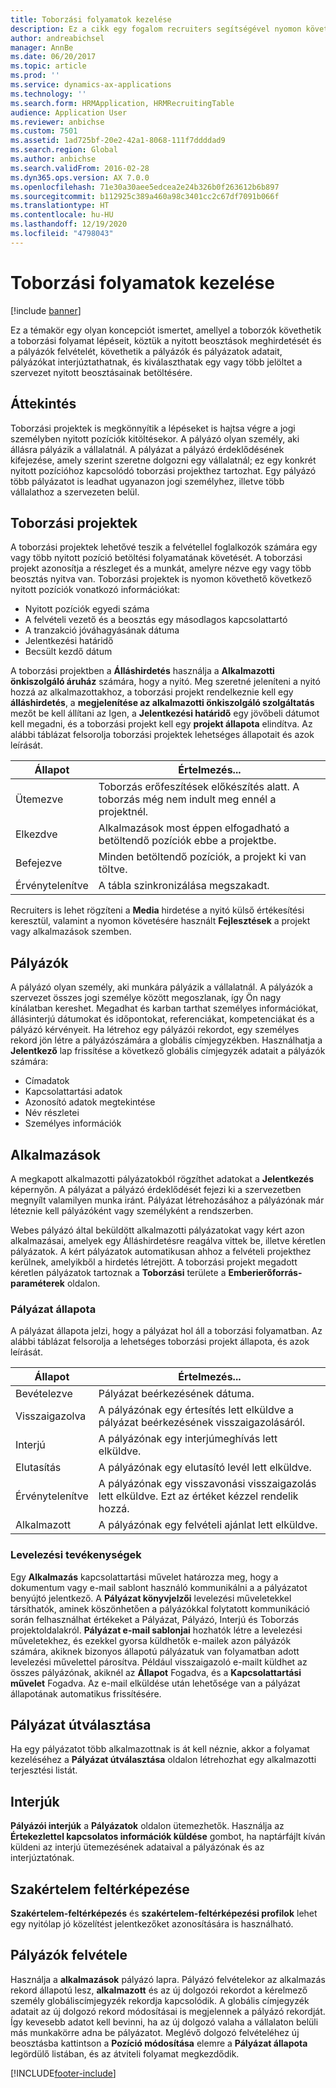 ```yaml
---
title: Toborzási folyamatok kezelése
description: Ez a cikk egy fogalom recruiters segítségével nyomon követheti a lépéseket a toborzási folyamatban, többek között a nyitott pozíciók hirdetése és a pályázók felvételéhez szükséges, pályázó és az alkalmazás nyomon követésére, kikérdezése pályázók és egy vagy több jelöltek ki kell töltenie a szervezeten belüli nyitott pozíciók kiválasztása.
author: andreabichsel
manager: AnnBe
ms.date: 06/20/2017
ms.topic: article
ms.prod: ''
ms.service: dynamics-ax-applications
ms.technology: ''
ms.search.form: HRMApplication, HRMRecruitingTable
audience: Application User
ms.reviewer: anbichse
ms.custom: 7501
ms.assetid: 1ad725bf-20e2-42a1-8068-111f7ddddad9
ms.search.region: Global
ms.author: anbichse
ms.search.validFrom: 2016-02-28
ms.dyn365.ops.version: AX 7.0.0
ms.openlocfilehash: 71e30a30aee5edcea2e24b326b0f263612b6b897
ms.sourcegitcommit: b112925c389a460a98c3401cc2c67df7091b066f
ms.translationtype: HT
ms.contentlocale: hu-HU
ms.lasthandoff: 12/19/2020
ms.locfileid: "4798043"
---
```

# <a name="manage-recruiting-processes"></a>Toborzási folyamatok kezelése

[!include [banner](../includes/banner.md)]

Ez a témakör egy olyan koncepciót ismertet, amellyel a toborzók követhetik a toborzási folyamat lépéseit, köztük a nyitott beosztások meghirdetését és a pályázók felvételét, követhetik a pályázók és pályázatok adatait, pályázókat interjúztathatnak, és kiválaszthatak egy vagy több jelöltet a szervezet nyitott beosztásainak betöltésére.

## <a name="overview"></a>Áttekintés

Toborzási projektek is megkönnyítik a lépéseket is hajtsa végre a jogi személyben nyitott pozíciók kitöltésekor. A pályázó olyan személy, aki állásra pályázik a vállalatnál. A pályázat a pályázó érdeklődésének kifejezése, amely szerint szeretne dolgozni egy vállalatnál; ez egy konkrét nyitott pozícióhoz kapcsolódó toborzási projekthez tartozhat. Egy pályázó több pályázatot is leadhat ugyanazon jogi személyhez, illetve több vállalathoz a szervezeten belül.

## <a name="recruitment-projects"></a>Toborzási projektek

A toborzási projektek lehetővé teszik a felvétellel foglalkozók számára egy vagy több nyitott pozíció betöltési folyamatának követését. A toborzási projekt azonosítja a részleget és a munkát, amelyre nézve egy vagy több beosztás nyitva van. Toborzási projektek is nyomon követhető következő nyitott pozíciók vonatkozó információkat:

- Nyitott pozíciók egyedi száma
- A felvételi vezető és a beosztás egy másodlagos kapcsolattartó
- A tranzakció jóváhagyásának dátuma
- Jelentkezési határidő
- Becsült kezdő dátum

A toborzási projektben a **Álláshirdetés** használja a **Alkalmazotti önkiszolgáló áruház** számára, hogy a nyitó. Meg szeretné jeleníteni a nyitó hozzá az alkalmazottakhoz, a toborzási projekt rendelkeznie kell egy **álláshirdetés**, a **megjelenítése az alkalmazotti önkiszolgáló szolgáltatás** mezőt be kell állítani az Igen, a **Jelentkezési határidő** egy jövőbeli dátumot kell megadni, és a toborzási projekt kell egy **projekt állapota** elindítva. Az alábbi táblázat felsorolja toborzási projektek lehetséges állapotait és azok leírását.

| Állapot    | Értelmezés...                                                                         |
|-----------|-----------------------------------------------------------------------------------------|
| Ütemezve | Toborzás erőfeszítések előkészítés alatt. A toborzás még nem indult meg ennél a projektnél. |
| Elkezdve   | Alkalmazások most éppen elfogadható a betöltendő pozíciók ebbe a projektbe.                   |
| Befejezve  | Minden betöltendő pozíciók, a projekt ki van töltve.                                         |
| Érvénytelenítve  | A tábla szinkronizálása megszakadt.                                          |

Recruiters is lehet rögzíteni a **Media** hirdetése a nyitó külső értékesítési keresztül, valamint a nyomon követésére használt **Fejlesztések** a projekt vagy alkalmazások szemben.

## <a name="applicants"></a>Pályázók

A pályázó olyan személy, aki munkára pályázik a vállalatnál. A pályázók a szervezet összes jogi személye között megoszlanak, így Ön nagy kínálatban kereshet. Megadhat és karban tarthat személyes információkat, állásinterjú dátumokat és időpontokat, referenciákat, kompetenciákat és a pályázó kérvényeit. Ha létrehoz egy pályázói rekordot, egy személyes rekord jön létre a pályázószámára a globális címjegyzékben. Használhatja a **Jelentkező** lap frissítése a következő globális címjegyzék adatait a pályázók számára:

- Címadatok
- Kapcsolattartási adatok
- Azonosító adatok megtekintése
- Név részletei
- Személyes információk

## <a name="applications"></a>Alkalmazások

A megkapott alkalmazotti pályázatokból rögzíthet adatokat a **Jelentkezés** képernyőn. A pályázat a pályázó érdeklődését fejezi ki a szervezetben megnyílt valamilyen munka iránt. Pályázat létrehozásához a pályázónak már léteznie kell pályázóként vagy személyként a rendszerben.

Webes pályázó által beküldött alkalmazotti pályázatokat vagy kért azon alkalmazásai, amelyek egy Álláshirdetésre reagálva vittek be, illetve kéretlen pályázatok. A kért pályázatok automatikusan ahhoz a felvételi projekthez kerülnek, amelyikből a hirdetés létrejött. A toborzási projekt megadott kéretlen pályázatok tartoznak a **Toborzási** területe a **Emberierőforrás-paraméterek** oldalon.

### <a name="application-status"></a>Pályázat állapota

A pályázat állapota jelzi, hogy a pályázat hol áll a toborzási folyamatban. Az alábbi táblázat felsorolja a lehetséges toborzási projekt állapota, és azok leírását.

| Állapot    | Értelmezés...                                                                           |
|-----------|-------------------------------------------------------------------------------------------|
| Bevételezve  | Pályázat beérkezésének dátuma.                                                             |
| Visszaigazolva | A pályázónak egy értesítés lett elküldve a pályázat beérkezésének visszaigazolásáról.            |
| Interjú | A pályázónak egy interjúmeghívás lett elküldve.                                     |
| Elutasítás | A pályázónak egy elutasító levél lett elküldve.                                          |
| Érvénytelenítve  | A pályázónak egy visszavonási visszaigazolás lett elküldve. Ezt az értéket kézzel rendelik hozzá. |
| Alkalmazott  | A pályázónak egy felvételi ajánlat lett elküldve.                                         |

### <a name="correspondence-actions"></a>Levelezési tevékenységek

Egy **Alkalmazás** kapcsolattartási művelet határozza meg, hogy a dokumentum vagy e-mail sablont használó kommunikálni a a pályázatot benyújtó jelentkező. A **Pályázat könyvjelzői** levelezési műveletekkel társíthatók, aminek köszönhetően a pályázókkal folytatott kommunikáció során felhasználhat értékeket a Pályázat, Pályázó, Interjú és Toborzás projektoldalakról. **Pályázat e-mail sablonjai** hozhatók létre a levelezési műveletekhez, és ezekkel gyorsa küldhetők e-mailek azon pályázók számára, akiknek bizonyos állapotú pályázatuk van folyamatban adott levelezési művelettel párosítva. Például visszaigazoló e-mailt küldhet az összes pályázónak, akiknél az **Állapot** Fogadva, és a **Kapcsolattartási művelet** Fogadva. Az e-mail elküldése után lehetősége van a pályázat állapotának automatikus frissítésére.

## <a name="application-routing"></a>Pályázat útválasztása

Ha egy pályázatot több alkalmazottnak is át kell néznie, akkor a folyamat kezeléséhez a **Pályázat útválasztása**  oldalon létrehozhat egy alkalmazotti terjesztési listát.

## <a name="interviews"></a>Interjúk

**Pályázói interjúk** a **Pályázatok** oldalon ütemezhetők. Használja az **Értekezlettel kapcsolatos információk küldése** gombot, ha naptárfájlt kíván küldeni az interjú ütemezésének adataival a pályázónak és az interjúztatónak.

## <a name="skill-mapping"></a>Szakértelem feltérképezése

**Szakértelem-feltérképezés** és **szakértelem-feltérképezési profilok** lehet egy nyitólap jó közelítést jelentkezőket azonosítására is használható.

## <a name="hiring-applicants"></a>Pályázók felvétele

Használja a **alkalmazások** pályázó lapra. Pályázó felvételekor az alkalmazás rekord állapotú lesz, **alkalmazott** és az új dolgozói rekordot a kérelmező személy globáliscímjegyzék rekordja kapcsolódik. A globális címjegyzék adatait az új dolgozó rekord módosításai is megjelennek a pályázó rekordját. Így kevesebb adatot kell bevinni, ha az új dolgozó valaha a vállalaton belüli más munkakörre adna be pályázatot. Meglévő dolgozó felvételéhez új beosztásba kattintson a **Pozíció módosítása** elemre a **Pályázat állapota** legördülő listában, és az átviteli folyamat megkezdődik.


[!INCLUDE[footer-include](../../../includes/footer-banner.md)]